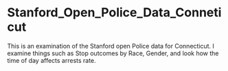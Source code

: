 # Stanford_Open_Police_Data_Conneticut
This is an examination of the Stanford open Police data for Connecticut. I examine things such as Stop outcomes by Race, Gender, and look how the time of day affects arrests rate.
